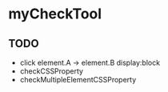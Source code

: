 #   myCheckTool

##  TODO
- click element.A -> element.B display:block
- checkCSSProperty
- checkMultipleElementCSSProperty